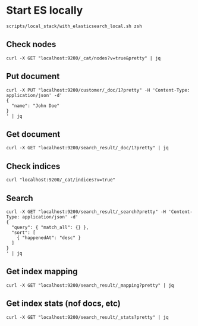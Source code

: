# Start ES locally

```
scripts/local_stack/with_elasticsearch_local.sh zsh
```

## Check nodes

```
curl -X GET "localhost:9200/_cat/nodes?v=true&pretty" | jq
```

## Put document

```
curl -X PUT "localhost:9200/customer/_doc/1?pretty" -H 'Content-Type: application/json' -d'
{
  "name": "John Doe"
}
' | jq
```

## Get document

```
curl -X GET "localhost:9200/search_result/_doc/1?pretty" | jq
```

## Check indices

```
curl "localhost:9200/_cat/indices?v=true"
```

## Search

```
curl -X GET "localhost:9200/search_result/_search?pretty" -H 'Content-Type: application/json' -d'
{
  "query": { "match_all": {} },
  "sort": [
    { "happenedAt": "desc" }
  ]
}
' | jq
```

## Get index mapping

```
curl -X GET "localhost:9200/search_result/_mapping?pretty" | jq
```

## Get index stats (nof docs, etc)

```
curl -X GET "localhost:9200/search_result/_stats?pretty" | jq
```
